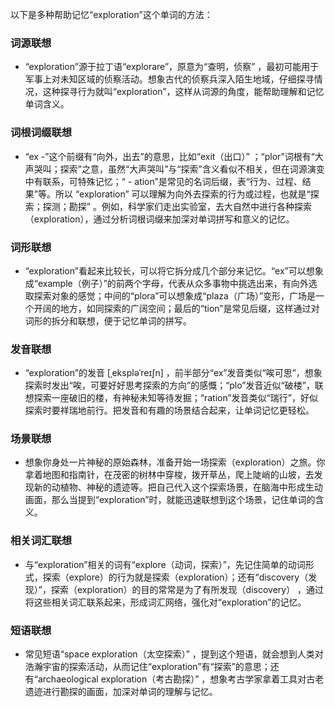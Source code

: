 以下是多种帮助记忆“exploration”这个单词的方法：

### 词源联想
 - “exploration”源于拉丁语“explorare”，原意为“查明，侦察” ，最初可能用于军事上对未知区域的侦察活动。想象古代的侦察兵深入陌生地域，仔细探寻情况，这种探寻行为就叫“exploration”，这样从词源的角度，能帮助理解和记忆单词含义。

### 词根词缀联想
 - “ex -”这个前缀有“向外，出去”的意思，比如“exit（出口）” ；“plor”词根有“大声哭叫；探索”之意，虽然“大声哭叫”与“探索”含义看似不相关，但在词源演变中有联系，可特殊记忆；“ - ation”是常见的名词后缀，表“行为、过程、结果”等。所以 “exploration” 可以理解为向外去探索的行为或过程，也就是“探索；探测；勘探” 。例如，科学家们走出实验室，去大自然中进行各种探索（exploration），通过分析词根词缀来加深对单词拼写和意义的记忆。

### 词形联想
 - “exploration”看起来比较长，可以将它拆分成几个部分来记忆。“ex”可以想象成“example（例子）”的前两个字母，代表从众多事物中挑选出来，有向外选取探索对象的感觉；中间的“plora”可以想象成“plaza（广场）”变形，广场是一个开阔的地方，如同探索的广阔空间；最后的“tion”是常见后缀，这样通过对词形的拆分和联想，便于记忆单词的拼写。

### 发音联想
 - “exploration”的发音 [ˌekspləˈreɪʃn] ，前半部分“ex”发音类似“唉可思”，想象探索时发出“唉，可要好好思考探索的方向”的感慨；“plo”发音近似“破楼”，联想探索一座破旧的楼，有神秘未知等待发掘；“ration”发音类似“瑞行”，好似探索时要祥瑞地前行。把发音和有趣的场景结合起来，让单词记忆更轻松。

### 场景联想
 - 想象你身处一片神秘的原始森林，准备开始一场探索（exploration）之旅。你拿着地图和指南针，在茂密的树林中穿梭，拨开草丛，爬上陡峭的山坡，去发现新的动植物、神秘的遗迹等。把自己代入这个探索场景，在脑海中形成生动画面，那么当提到“exploration”时，就能迅速联想到这个场景，记住单词的含义。

### 相关词汇联想
 - 与“exploration”相关的词有“explore（动词，探索）”，先记住简单的动词形式，探索（explore）的行为就是探索（exploration）；还有“discovery（发现）”，探索（exploration）的目的常常是为了有所发现（discovery） ，通过将这些相关词汇联系起来，形成词汇网络，强化对“exploration”的记忆。

### 短语联想
 - 常见短语“space exploration（太空探索）” ，提到这个短语，就会想到人类对浩瀚宇宙的探索活动，从而记住“exploration”有“探索”的意思；还有“archaeological exploration（考古勘探）” ，想象考古学家拿着工具对古老遗迹进行勘探的画面，加深对单词的理解与记忆。 